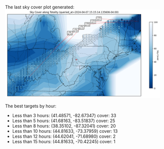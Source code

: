 The last sky cover plot generated:
![cover](cover.png)

The best targets by hour:
 - Less than 3 hours: (41.48571, -82.67347) cover: 33
 - Less than 5 hours: (41.68163, -83.51837) cover: 25
 - Less than 8 hours: (38.35102, -87.32041) cover: 20
 - Less than 10 hours: (44.81633, -73.37959) cover: 13
 - Less than 12 hours: (44.62041, -71.68980) cover: 2
 - Less than 15 hours: (44.81633, -70.42245) cover: 1
